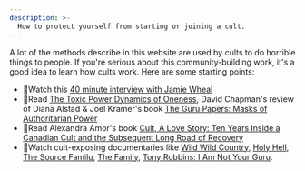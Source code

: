 ```yaml
---
description: >-
  How to protect yourself from starting or joining a cult.
---
```


A lot of the methods describe in this website are used by cults to do horrible things to people. If you're serious about this community-building work, it's a good idea to learn how cults work. Here are some starting points:

* 🎥Watch this [40 minute interview with Jamie Wheal](https://www.youtube.com/watch?v=t9_FcnECNS8)
* 📄Read [The Toxic Power Dynamics of Oneness](https://meaningness.com/metablog/guru-papers-monism-control), David Chapman's review of Diana Alstad & Joel Kramer's book [The Guru Papers: Masks of Authoritarian Power](https://www.amazon.com/dp/B007WL0JHE/?tag=meaningness-20)
* 📖Read Alexandra Amor's book [Cult, A Love Story: Ten Years Inside a Canadian Cult and the Subsequent Long Road of Recovery](https://www.amazon.com/Cult-Love-Story-Canadian-Subsequent/dp/0995200653)
* 🎥Watch cult-exposing documentaries like [Wild Wild Country](https://en.wikipedia.org/wiki/Wild_Wild_Country), [Holy Hell](https://en.wikipedia.org/wiki/Holy_Hell_%28film%29), [The Source Familu](https://en.wikipedia.org/wiki/The_Source_Family), [The Family](https://en.wikipedia.org/wiki/The_Family_%28miniseries%29), [Tony Robbins: I Am Not Your Guru](https://en.wikipedia.org/wiki/Tony_Robbins:_I_Am_Not_Your_Guru).
